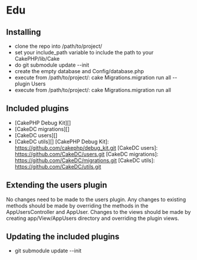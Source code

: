 # Edu #

## Installing ##
* clone the repo into /path/to/project/
* set your include_path variable to include the path to your CakePHP/lib/Cake
* do git submodule update --init
* create the empty database and Config/database.php
* execute from /path/to/project/: cake Migrations.migration run all --plugin Users
* execute from /path/to/project/: cake Migrations.migration run all

## Included plugins ##
* [CakePHP Debug Kit][]
* [CakeDC migrations][]
* [CakeDC users][]
* [CakeDC utils][]
[CakePHP Debug Kit]: https://github.com/cakephp/debug_kit.git
[CakeDC users]: https://github.com/CakeDC/users.git
[CakeDC migrations]: https://github.com/CakeDC/migrations.git
[CakeDC utils]: https://github.com/CakeDC/utils.git

## Extending the users plugin ##

No changes need to be made to the users plugin. Any changes to existing methods should be made
by overriding the methods in the AppUsersController and AppUser. Changes to the views should be made by
creating app/View/AppUsers directory and overriding the plugin views.

## Updating the included plugins ##
 * git submodule update --init

